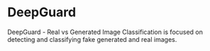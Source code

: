 # DeepGuard
DeepGuard - Real vs Generated Image Classification is focused on detecting and classifying fake generated and real images.

